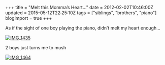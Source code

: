 +++
title = "Melt this Momma’s Heart…"
date = 2012-02-02T10:46:00Z
updated = 2015-05-12T22:25:10Z
tags = ["siblings", "brothers", "piano"]
blogimport = true 
+++

As if the sight of one boy playing the piano, didn’t melt my heart enough…

[![IMG_1435](https://latc.s3.amazonaws.com/wp-content/uploads/2012/02/IMG_1435.jpg "IMG_1435")](https://latc.s3.amazonaws.com/wp-content/uploads/2012/02/IMG_1435.jpg)

2 boys just turns me to mush

[![IMG_1464](https://latc.s3.amazonaws.com/wp-content/uploads/2012/02/IMG_1464.jpg "IMG_1464")](https://latc.s3.amazonaws.com/wp-content/uploads/2012/02/IMG_1464.jpg)
